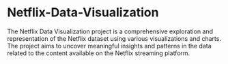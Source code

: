 # Netflix-Data-Visualization
The Netflix Data Visualization project is a comprehensive exploration and representation of the Netflix dataset using various visualizations and charts. The project aims to uncover meaningful insights and patterns in the data related to the content available on the Netflix streaming platform.

